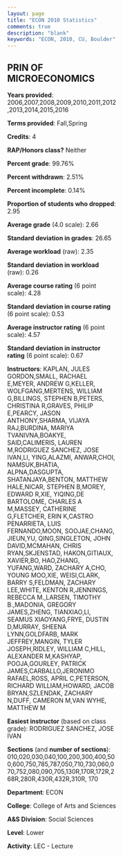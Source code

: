 ```yaml
---
layout: page
title: "ECON 2010 Statistics"
comments: true
description: "blank"
keywords: "ECON, 2010, CU, Boulder"
--- 
```

<head>
<script src="https://ajax.googleapis.com/ajax/libs/jquery/2.1.3/jquery.min.js"></script>
<script src="https://dl.dropboxusercontent.com/s/pc42nxpaw1ea4o9/highcharts.js?dl=0"></script>
<!-- <script src="../assets/js/highcharts.js"></script> -->
<style type="text/css">@font-face {
	font-family: "Bebas Neue";
	src: url(https://www.filehosting.org/file/details/544349/BebasNeue%20Regular.otf) format("opentype");
	}
	h1.Bebas { 
		font-family: "Bebas Neue", Verdana, Tahoma;
	}
</style>
</head>
<body>
	<div id="container" style="float: right; width: 45%; height: 88%; margin-left: 2.5%; margin-right: 2.5%;"></div>
	<script language="JavaScript">
		$(document).ready(function() {
		var chart = {type: 'column'};
		var title = {text: 'Grade Distribution'};
		var xAxis = {categories: ['A','B','C','D','F'],crosshair: true};
		var yAxis = {min: 0,title: {text: 'Percentage'}};
		var tooltip = {headerFormat: '<center><b><span style="font-size:20px">{point.key}</span></b></center>',
		               pointFormat: '<td style="padding:0"><b>{point.y:.1f}%</b></td>',
		               footerFormat: '</table>',shared: true,useHTML: true};
		var plotOptions = {column: {pointPadding: 0.0,borderWidth: 0}};  
		var credits = {enabled: false};var series= [{name: 'Percent',data: [21.42,34.54,30.04,8.77,5.23,]}];
		var json = {};
		json.chart = chart;
		json.title = title;
		json.tooltip = tooltip;
		json.xAxis = xAxis;
		json.yAxis = yAxis;  
		json.series = series;
		json.plotOptions = plotOptions;  
		json.credits = credits;
		$('#container').highcharts(json);
	});
	</script>
</body>
			   
## PRIN OF MICROECONOMICS

**Years provided**: 2006,2007,2008,2009,2010,2011,2012,2013,2014,2015,2016

**Terms provided**: Fall,Spring

**Credits**: 4

**RAP/Honors class?** Neither

**Percent grade**: 99.76%

**Percent withdrawn**: 2.51%

**Percent incomplete**: 0.14%

**Proportion of students who dropped**: 2.95

**Average grade** (4.0 scale): 2.66

**Standard deviation in grades**: 26.65

**Average workload** (raw): 2.35

**Standard deviation in workload** (raw): 0.26

**Average course rating** (6 point scale): 4.28

**Standard deviation in course rating** (6 point scale): 0.53

**Average instructor rating** (6 point scale): 4.57

**Standard deviation in instructor rating** (6 point scale): 0.67

**Instructors**: KAPLAN, JULES GORDON,SMALL, RACHAEL E,MEYER, ANDREW G,KELLER, WOLFGANG,MERTENS, WILLIAM G,BILLINGS, STEPHEN B,PETERS, CHRISTINA R,GRAVES, PHILIP E,PEARCY, JASON ANTHONY,SHARMA, VIJAYA RAJ,BURDINA, MARIYA TVANIVNA,BOAKYE, SAID,CALIMERIS, LAUREN M,RODRIGUEZ SANCHEZ, JOSE IVAN,LI, YING,ALAZMI, ANWAR,CHOI, NAMSUK,BHATIA, ALPNA,DASGUPTA, SHATANJAYA,BENTON, MATTHEW HALE,NICAR, STEPHEN B,MOREY, EDWARD R,XIE, YIQING,DE BARTOLOME, CHARLES A M,MASSEY, CATHERINE G,FLETCHER, ERIN K,CASTRO PENARRIETA, LUIS FERNANDO,MOON, SOOJAE,CHANG, JIEUN,YU, QING,SINGLETON, JOHN DAVID,MCMAHAN, CHRIS RYAN,SKJENSTAD, HAKON,GITIAUX, XAVIER,BO, HAO,ZHANG, YUFANG,WARD, ZACHARY A,CHO, YOUNG MOO,XIE, WEISI,CLARK, BARRY S,FELDMAN, ZACHARY LEE,WHITE, KENTON R,JENNINGS, REBECCA M.,LARSEN, TIMOTHY B.,MADONIA, GREGORY JAMES,ZHENG, TIANXIAO,LI, SEAMUS XIAOYANG,FRYE, DUSTIN D,MURRAY, SHEENA LYNN,GOLDFARB, MARK JEFFREY,MANGIN, TYLER JOSEPH,RIDLEY, WILLIAM C,HILL, ALEXANDER M,KASHYAP, POOJA,GOURLEY, PATRICK JAMES,CARBALLO,JERONIMO RAFAEL,ROSS, APRIL C,PETERSON, RICHARD WILLIAM,HOWARD, JACOB BRYAN,SZLENDAK, ZACHARY N,DUFF, CAMERON M,VAN WYHE, MATTHEW M

**Easiest instructor** (based on class grade): RODRIGUEZ SANCHEZ, JOSE IVAN

**Sections** (and **number of sections**): 010,020,030,040,100,200,300,400,500,600,750,785,787,050,710,730,060,070,752,080,090,705,130R,170R,172R,268R,280R,430R,432R,310R, 170

**Department**: ECON

**College**: College of Arts and Sciences

**A&S Division**: Social Sciences

**Level**: Lower

**Activity**: LEC - Lecture